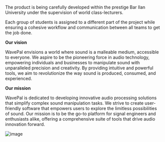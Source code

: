The product is being carefully developed within the prestige Bar Ilan University under the supervision of world class-lecturers.

Each group of students is assigned to a different part of the project while ensuring a cohesive workflow and communication between all teams to get the job done.

**Our vision**

WavePal envisions a world where sound is a malleable medium, accessible to everyone. 
We aspire to be the pioneering force in audio technology, empowering individuals and businesses to manipulate sound with unparalleled precision and creativity. 
By providing intuitive and powerful tools, we aim to revolutionize the way sound is produced, consumed, and experienced.

**Our mission**

WavePal is dedicated to developing innovative audio processing solutions that simplify complex sound manipulation tasks.
We strive to create user-friendly software that empowers users to explore the limitless possibilities of sound. 
Our mission is to be the go-to platform for signal engineers and enthusiasts alike, offering a comprehensive suite of tools that drive audio innovation forward.



![image](https://github.com/user-attachments/assets/e6f9ee0b-dbb0-4810-9b52-92817d883a9f)


